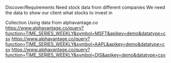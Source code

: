 Discover/Requirements
  Need stock data from different companies
  We need the data to show our client what stocks to invest in

Collection
  Using data from alphavantage.co
    https://www.alphavantage.co/query?function=TIME_SERIES_WEEKLY&symbol=MSFT&apikey=demo&datatype=csv
    https://www.alphavantage.co/query?function=TIME_SERIES_WEEKLY&symbol=AAPL&apikey=demo&datatype=csv
    https://www.alphavantage.co/query?function=TIME_SERIES_WEEKLY&symbol=DIS&apikey=demo&datatype=csv
